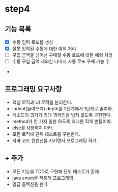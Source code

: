 # step4
## 기능 목록
- [x] 수동 입력 로또를 생성
- [x] 잘못 입력된 수동에 대한 예외 처리
- [ ] 구입 금액을 넘어선 구매할 수동 로또에 대한 예외 처리
- [ ] 수동 구입 금액 제외한 나머지 자동 로또 구매 가능 수
- 
## 프로그래밍 요구사항
- 핵심 로직과 UI 로직을 분리한다.
- indent(들여쓰기) depth를 2단계에서 1단계로 줄여라.
- 메소드의 크기가 최대 15라인을 넘지 않도록 구현한다.
- method가 한 가지 일만 하도록 최대한 작게 만들어라.
- else를 사용하지 마라.
- 모든 로직에 단위 테스트를 구현한다.
- 자바 코드 컨벤션을 지키면서 프로그래밍 하기.

## + 추가
- 모든 기능을 TDD로 구현해 단위 테스트가 존재
- java enum을 적용해 프로그래밍
- 일급 콜렉션을 쓴다